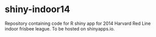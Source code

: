 # shiny-indoor14
Repository containing code for R shiny app for 2014 Harvard Red Line indoor frisbee league. To be hosted on shinyapps.io.
